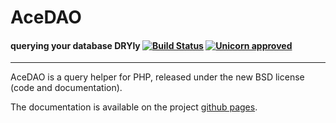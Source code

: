 AceDAO
========================================
#### querying your database DRYly [![Build Status](https://travis-ci.org/voilab/acedao.svg?branch=master)](https://travis-ci.org/voilab/acedao) [![Unicorn approved](https://camo.githubusercontent.com/6d0eb2ffa2340268c1d17e7f8d05bbe9c0404e17/687474703a2f2f696d672e736869656c64732e696f2f62616467652f756e69636f726e2d617070726f7665642d6666363962342e7376673f7374796c653d666c6174)](http://www.voilab.org.)

----------------------------------------

AceDAO is a query helper for PHP, released under the new BSD license (code
and documentation).

The documentation is available on the project [github pages](http://voilab.github.io/acedao/).

